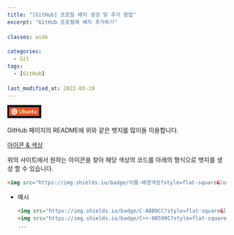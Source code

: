 ```yaml
---
title: "[GitHub] 프로필 배지 생성 및 추가 방법"
excerpt: "GitHub 프로필에 배지 추가하기"

classes: wide

categories:
  - Git
tags:
  - [GitHub]

last_modified_at: 2022-03-19
---
```


![image](/images/git-image/badge-image.PNG)

GitHub 페이지의 README에 위와 같은 뱃지를 많이들 이용합니다.

[아이콘 & 색상](https://simpleicons.org/)

위의 사이트에서 원하는 아이콘을 찾아 해당 색상의 코드를 아래의 형식으로 뱃지를 생성 할 수 있습니다.

```md
<img src="https://img.shields.io/badge/이름-배경색상?style=flat-square&logo=이름&logoColor=로고색상"/></a>
```


* 예시
  ```md
  <img src="https://img.shields.io/badge/C-A8B9CC?style=flat-square&logo=C&logoColor=white"/></a>
  <img src="https://img.shields.io/badge/C++-00599C?style=flat-square&logo=C%2B%2B&logoColor=white"/></a>
  ...
  ```
